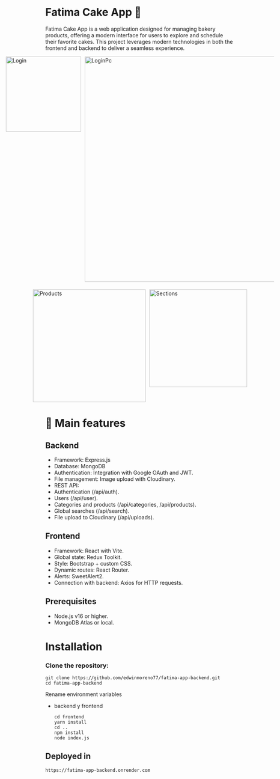 # Fatima Cake App 🍰
Fatima Cake App is a web application designed for managing bakery products, offering a modern interface for users to explore and schedule their favorite cakes.
This project leverages modern technologies in both the frontend and backend to deliver a seamless experience.

<div style="display: flex; justify-content: center; gap: 10px;">
  <img src="https://github.com/edwinmoreno77/fatima-app-backend/blob/main/frontend/assets/loginGif.gif" alt="Login" width="200">
  <img src="https://github.com/edwinmoreno77/fatima-app-backend/blob/main/frontend/assets/loginPcGif.gif" alt="LoginPc" width="600">
</div>

<div style="display: flex; justify-content: center; gap: 10px; margin-top: 20px;">
  <img src="https://github.com/edwinmoreno77/fatima-app-backend/blob/main/frontend/assets/productGif.gif" alt="Products" width="300">
  <img src="https://github.com/edwinmoreno77/fatima-app-backend/blob/main/frontend/assets/sectionsGif.gif" alt="Sections" width="260">
</div>


# 🌟 Main features
## Backend

- Framework: Express.js
- Database: MongoDB
- Authentication: Integration with Google OAuth and JWT.
- File management: Image upload with Cloudinary.
- REST API:
- Authentication (/api/auth).
- Users (/api/user).
- Categories and products (/api/categories, /api/products).
- Global searches (/api/search).
- File upload to Cloudinary (/api/uploads).
 
## Frontend

- Framework: React with Vite.
- Global state: Redux Toolkit.
- Style: Bootstrap + custom CSS.
- Dynamic routes: React Router.
- Alerts: SweetAlert2.
- Connection with backend: Axios for HTTP requests.

## Prerequisites

- Node.js v16 or higher.
- MongoDB Atlas or local.
 
# Installation

### Clone the repository:
  
  ```
  git clone https://github.com/edwinmoreno77/fatima-app-backend.git
  cd fatima-app-backend
  ```
Rename environment variables
- backend y frontend
 
  ```
  cd frontend 
  yarn install
  cd ..
  npm install
  node index.js
  ```

## Deployed in

```
https://fatima-app-backend.onrender.com
```
